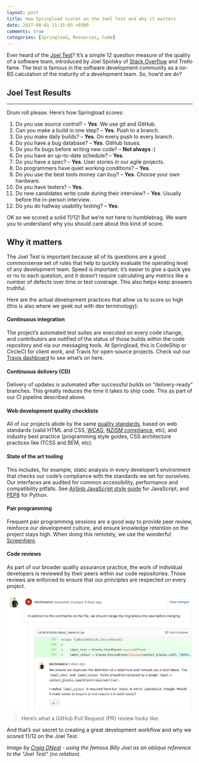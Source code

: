 ```yaml
---
layout: post
title: How Springload scores on the Joel Test and why it matters
date: 2017-08-01 11:35:03 +0300
comments: true
categories: [Springload, Resources, Code]
---
```


Ever heard of the [Joel Test](https://www.joelonsoftware.com/2000/08/09/the-joel-test-12-steps-to-better-code/)? It’s a simple 12 question measure of the quality of a software team, introduced by Joel Spolsky of [Stack Overflow](https://stackoverflow.com/) and Trello fame. The test is famous in the software development community as a no-BS calculation of the maturity of a development team. So, how’d we do?

<!-- more -->

## Joel Test Results

---

Drum roll please. Here’s how Springload scores:

1. Do you use source control? – **Yes**. We use git and GitHub.
2. Can you make a build in one step? – **Yes**. Push to a branch.
3. Do you make daily builds? – **Yes**. On every push to every branch.
4. Do you have a bug database? – **Yes**. GitHub Issues.
5. Do you fix bugs before writing new code? – **Not always** :(
6. Do you have an up-to-date schedule? – **Yes**.
7. Do you have a spec? – **Yes**. User stories in our agile projects.
8. Do programmers have quiet working conditions? – **Yes**.
9. Do you use the best tools money can buy? – **Yes**. Choose your own hardware.
10. Do you have testers? – **Yes**.
11. Do new candidates write code during their interview? – **Yes**. Usually before the in-person interview.
12. Do you do hallway usability testing? – **Yes**.

OK so we scored a solid 11/12! But we’re not here to humblebrag. We want you to understand why you should care about this kind of score.

## Why it matters

The Joel Test is important because all of its questions are a good commonsense set of rules that help to quickly evaluate the operating level of any development team. Speed is important: it’s easier to give a quick yes or no to each question, and it doesn’t require calculating any metrics like a number of defects over time or test coverage. This also helps keep answers truthful.

Here are the actual development practices that allow us to score so high (this is also where we geek out with dev terminology):

#### Continuous integration

The project’s automated test suites are executed on every code change, and contributors are notified of the status of those builds within the code repository and via our messaging tools. At Springload, this is CodeShip or CircleCI for client work, and Travis for open-source projects. Check out our [Travis dashboard](https://travis-ci.org/springload/) to see what’s on here.

#### Continuous delivery (CD)

Delivery of updates is automated after successful builds on “delivery-ready” branches. This greatly reduces the time it takes to ship code. This as part of our CI pipeline described above.

#### Web development quality checklists

All of our projects abide by the same [quality standards](https://github.com/springload/frontend-starter-kit/blob/master/docs/frontend-launch-checklist.md), based on web standards (valid HTML and CSS, [WCAG](https://www.w3.org/WAI/intro/wcag.php), [NZISM compliance](http://www.gcsb.govt.nz/publications/the-nz-information-security-manual/), etc), and industry best practice (programming style guides, CSS architecture practices like ITCSS and BEM, etc).

#### State of the art tooling

This includes, for example, static analysis in every developer’s environment that checks our code’s compliance with the standards we set for ourselves. Our interfaces are audited for common accessibility, performance and compatibility pitfalls. See [Airbnb JavaScript style guide](https://github.com/airbnb/javascript) for JavaScript, and [PEP8](https://www.python.org/dev/peps/pep-0008/) for Python.

#### Pair programming

Frequent pair programming sessions are a good way to provide peer review, reinforce our development culture, and ensure knowledge retention on the project stays high. When doing this remotely, we use the wonderful [Screenhero](https://screenhero.com/).

#### Code reviews

As part of our broader quality assurance practice, the work of individual developers is reviewed by their peers within our code repositories. Those reviews are enforced to ensure that our principles are respected on every project.

![Screenshot of a sample Pull Request review on GitHub](/images/code-review.png)

> Here’s what a GitHub Pull Request (PR) review looks like.

And that’s our secret to creating a great development workflow and why we scored 11/12 on the Joel Test.

_Image by [Craig ONeal](http://www.flickr.com/photos/craigoneal/485352145) \- using the famous Billy Joel as an oblique reference to the "Joel Test" (no relation)._
